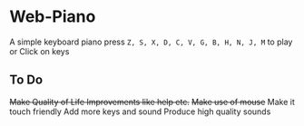 # Web-Piano

A simple keyboard piano
press `Z, S, X, D, C, V, G, B, H, N, J, M` to play or Click on keys

## To Do

~~Make Quality of Life Improvements like help etc.~~
~~Make use of mouse~~
Make it touch friendly
Add more keys and sound
Produce high quality sounds
